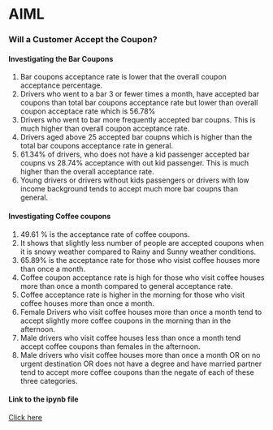 # AIML
 
### Will a Customer Accept the Coupon?
#### Investigating the Bar Coupons 

 1. Bar coupons acceptance rate is lower that the overall coupon acceptance percentage.
 2. Drivers who went to a bar 3 or fewer times a month, have accepted bar coupons than total bar coupons acceptance rate but lower than overall coupon acceptace rate which is 56.78%
 3. Drivers who went to bar more frequently accepted bar coupns. This is much higher than overall coupon acceptance rate.
 4. Drivers aged above 25 accepted bar coupns which is higher than the total bar coupons acceptance rate in general.
 5. 61.34% of drivers, who does not have a kid passenger accepted bar coupns vs 28.74% acceptance with out kid passenger. This is much higher than the overall acceptance rate.
 6. Young drivers or drivers without kids passengers or drivers with low income background tends to accept much more bar coupns than general.


#### Investigating Coffee coupons 

 1. 49.61 % is the acceptance rate of coffee coupons.
 2. It shows that slightly less number of people are accepted coupons when it is snowy weather compared to Rainy and Sunny weather conditions.
 3. 65.89% is the acceptance rate for those who visist coffee houses more than once a month.
 4. Coffee coupon acceptance rate is high for those who visit coffee houses more than once a month compared to general acceptance rate.
 5. Coffee acceptance rate is higher in the morning for those who visit coffee houses more than once a month.
 6. Female Drivers who visit coffee houses more than once a month tend to accept slightly more coffee coupons in the morning than in the afternoon.
 7. Male drivers who visit coffee houses less than once a month tend accept coffee coupons than females in the afternoon.
 8. Male drivers who visit coffee houses more than once a month OR on no urgent destination OR does not have a degree and have married partner tend to accept more coffee coupons than the negate of each of these three categories.

#### Link to the ipynb file 

  [Click here](https://github.com/sajeenam/AIML/blob/main/coupon/prompt.ipynb)
